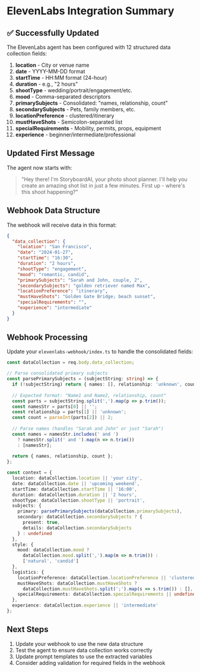 # ElevenLabs Integration Summary

## ✅ Successfully Updated

The ElevenLabs agent has been configured with 12 structured data collection fields:

1. **location** - City or venue name
2. **date** - YYYY-MM-DD format
3. **startTime** - HH:MM format (24-hour)
4. **duration** - e.g., "2 hours"
5. **shootType** - wedding/portrait/engagement/etc.
6. **mood** - Comma-separated descriptors
7. **primarySubjects** - Consolidated: "names, relationship, count"
8. **secondarySubjects** - Pets, family members, etc.
9. **locationPreference** - clustered/itinerary
10. **mustHaveShots** - Semicolon-separated list
11. **specialRequirements** - Mobility, permits, props, equipment
12. **experience** - beginner/intermediate/professional

## Updated First Message

The agent now starts with:
> "Hey there! I'm StoryboardAI, your photo shoot planner. I'll help you create an amazing shot list in just a few minutes. First up - where's this shoot happening?"

## Webhook Data Structure

The webhook will receive data in this format:

```json
{
  "data_collection": {
    "location": "San Francisco",
    "date": "2024-01-27",
    "startTime": "16:30",
    "duration": "2 hours",
    "shootType": "engagement",
    "mood": "romantic, candid",
    "primarySubjects": "Sarah and John, couple, 2",
    "secondarySubjects": "golden retriever named Max",
    "locationPreference": "itinerary",
    "mustHaveShots": "Golden Gate Bridge; beach sunset",
    "specialRequirements": "",
    "experience": "intermediate"
  }
}
```

## Webhook Processing

Update your `elevenlabs-webhook/index.ts` to handle the consolidated fields:

```typescript
const dataCollection = req.body.data_collection;

// Parse consolidated primary subjects
const parsePrimarySubjects = (subjectString: string) => {
  if (!subjectString) return { names: [], relationship: 'unknown', count: 0 };
  
  // Expected format: "Name1 and Name2, relationship, count"
  const parts = subjectString.split(',').map(p => p.trim());
  const namesStr = parts[0] || '';
  const relationship = parts[1] || 'unknown';
  const count = parseInt(parts[2]) || 2;
  
  // Parse names (handles "Sarah and John" or just "Sarah")
  const names = namesStr.includes(' and ') 
    ? namesStr.split(' and ').map(n => n.trim())
    : [namesStr];
  
  return { names, relationship, count };
};

const context = {
  location: dataCollection.location || 'your city',
  date: dataCollection.date || 'upcoming weekend',
  startTime: dataCollection.startTime || '16:00',
  duration: dataCollection.duration || '2 hours',
  shootType: dataCollection.shootType || 'portrait',
  subjects: {
    primary: parsePrimarySubjects(dataCollection.primarySubjects),
    secondary: dataCollection.secondarySubjects ? {
      present: true,
      details: dataCollection.secondarySubjects
    } : undefined
  },
  style: {
    mood: dataCollection.mood ? 
      dataCollection.mood.split(',').map(m => m.trim()) : 
      ['natural', 'candid']
  },
  logistics: {
    locationPreference: dataCollection.locationPreference || 'clustered',
    mustHaveShots: dataCollection.mustHaveShots ? 
      dataCollection.mustHaveShots.split(';').map(s => s.trim()) : [],
    specialRequirements: dataCollection.specialRequirements || undefined
  },
  experience: dataCollection.experience || 'intermediate'
};
```

## Next Steps

1. Update your webhook to use the new data structure
2. Test the agent to ensure data collection works correctly
3. Update prompt templates to use the extracted variables
4. Consider adding validation for required fields in the webhook
